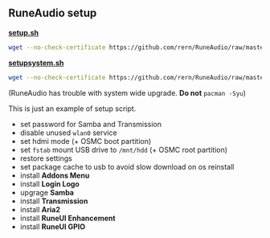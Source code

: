RuneAudio setup
---

[**setup.sh**](https://github.com/rern/RuneAudio/blob/master/_settings/setup.sh)  
```sh
wget --no-check-certificate https://github.com/rern/RuneAudio/raw/master/_settings/setup.sh; chmod +x setup.sh; ./setup.sh
```
[**setupsystem.sh**](https://github.com/rern/RuneAudio/blob/master/_settings/setupsystem.sh)  
```sh
wget --no-check-certificate https://github.com/rern/RuneAudio/raw/master/_settings/setupsystem.sh; chmod +x setupsystem.sh; ./setupsystem.sh
```
(RuneAudio has trouble with system wide upgrade. **Do not** `pacman -Syu`)  

This is just an example of setup script.  
- set password for Samba and Transmission
- disable unused `wlan0` service
- set hdmi mode (+ OSMC boot partition)
- set `fstab` mount USB drive to `/mnt/hdd` (+ OSMC root partition)
- restore settings
- set package cache to usb to avoid slow download on os reinstall
- install **Addons Menu**
- install **Login Logo**
- upgrage **Samba**
- install **Transmission**
- install **Aria2**
- install **RuneUI Enhancement**
- install **RuneUI GPIO**  
